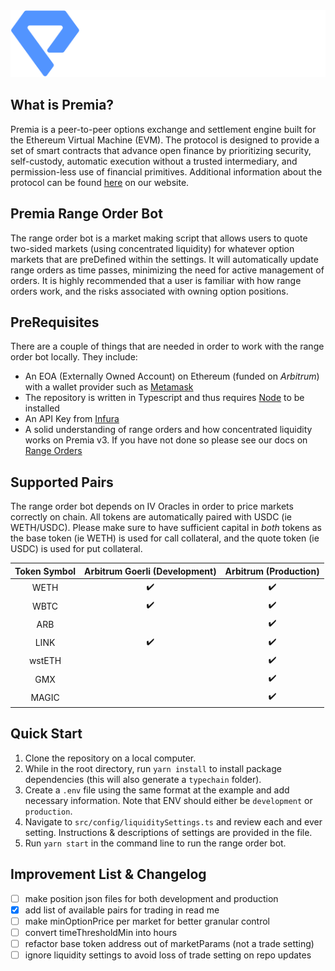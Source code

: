 <div align="center">
  <img src="img/premia.png" alt=''>
</div>

## What is Premia?
Premia is a peer-to-peer options exchange and settlement engine built for the Ethereum Virtual Machine (EVM).
The protocol is designed to provide a set of smart contracts that advance open finance by prioritizing security,
self-custody, automatic execution without a trusted intermediary, and permission-less use of financial primitives.
Additional information about the protocol can be found [here](https://docs.premia.blue/) on our website.

## Premia Range Order Bot
The range order bot is a market making script that allows users to quote two-sided markets (using concentrated
liquidity) for whatever option markets that are preDefined within the settings. It will automatically update range
orders as time passes, minimizing the need for active management of orders. It is highly recommended that a user
is familiar with how range orders work, and the risks associated with owning option positions.

## PreRequisites
There are a couple of things that are needed in order to work with the range order bot locally.  They include:
- An EOA (Externally Owned Account) on Ethereum (funded on _Arbitrum_) with a wallet provider such as [Metamask](https://metamask.io/)
- The repository is written in Typescript and thus requires [Node](https://nodejs.org/en/download) to be installed
- An API Key from [Infura](https://www.infura.io/)
- A solid understanding of range orders and how concentrated liquidity works on Premia v3. If you have not done so 
  please see our docs on [Range Orders](https://docs.premia)

## Supported Pairs
The range order bot depends on IV Oracles in order to price markets correctly on chain.  All tokens are 
automatically paired with USDC (ie WETH/USDC). Please make sure to have sufficient capital in _both_ tokens as the 
base token (ie WETH) is used for call collateral, and the quote token (ie USDC) is used for put collateral. 

<div align="center">

| Token Symbol  | Arbitrum Goerli (Development) |         Arbitrum (Production)          |
|:-------------:|:-----------------------------:|:--------------------------------------:|
|     WETH      |      :heavy_check_mark:       |           :heavy_check_mark:           |
|     WBTC      |      :heavy_check_mark:       |           :heavy_check_mark:           |
|      ARB      |                               |           :heavy_check_mark:           | 
|     LINK      |      :heavy_check_mark:       |           :heavy_check_mark:           |
|    wstETH     |                               |           :heavy_check_mark:           |
|      GMX      |                               |           :heavy_check_mark:           |
|     MAGIC     |                               |           :heavy_check_mark:           |

</div>

## Quick Start
1. Clone the repository on a local computer.
2. While in the root directory, run `yarn install` to install package dependencies (this will also generate a 
   `typechain` folder).
3. Create a `.env` file using the same format at the example and add necessary information. Note that ENV should 
   either be `development` or `production`.  
4. Navigate to `src/config/liquiditySettings.ts` and review each and ever setting.  Instructions & descriptions of 
   settings are provided in the file. 
5. Run `yarn start` in the command line to run the range order bot.


## Improvement List & Changelog
- [ ] make position json files for both development and production
- [x] add list of available pairs for trading in read me
- [ ] make minOptionPrice per market for better granular control
- [ ] convert timeThresholdMin into hours
- [ ] refactor base token address out of marketParams (not a trade setting)
- [ ] ignore liquidity settings to avoid loss of trade setting on repo updates